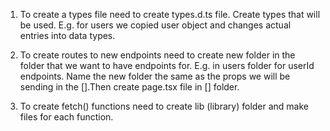 1. To create a types file need to create types.d.ts file.
Create types that will be used. E.g. for users we copied user object and changes actual entries into data types.

2. To create routes to new endpoints need to create  new folder in the folder that we want to have endpoints for. E.g. in users folder for userId endpoints. Name the new folder the same as the props we will be sending in the [].Then create page.tsx file in [] folder.
3. To create fetch() functions need to create lib (library) folder and make files for each function.